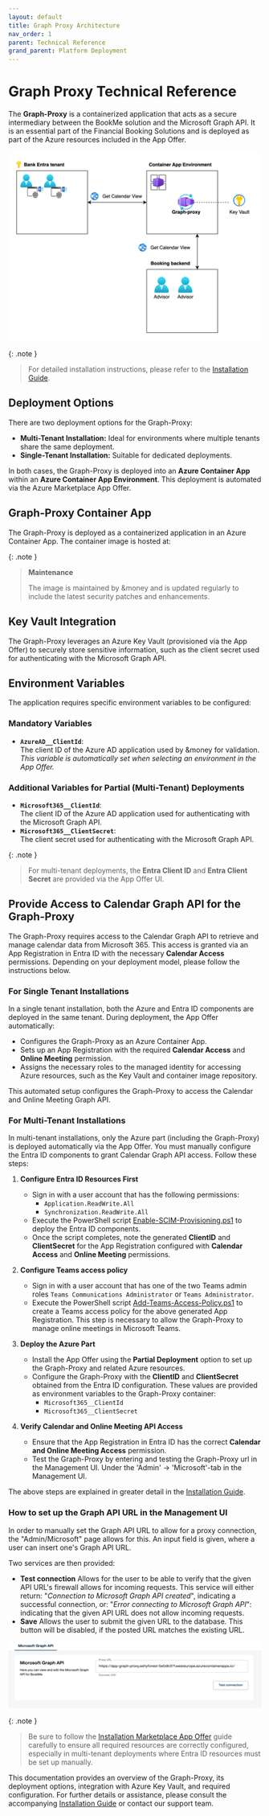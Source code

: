```yaml
---
layout: default
title: Graph Proxy Architecture
nav_order: 1
parent: Technical Reference
grand_parent: Platform Deployment
---
```


# Graph Proxy Technical Reference

The **Graph-Proxy** is a containerized application that acts as a secure intermediary between the BookMe solution and the Microsoft Graph API.
It is an essential part of the Financial Booking Solutions and is deployed as part of the Azure resources included in the App Offer.

![Graph-Proxy and Key Vault Architecture](../../assets/images/graph-proxy-keyvault.png)

{: .note }
> For detailed installation instructions, please refer to the [Installation Guide](../installation-marketplace-app-offer).
>

## Deployment Options

There are two deployment options for the Graph-Proxy:

- **Multi-Tenant Installation:** Ideal for environments where multiple tenants share the same deployment.
- **Single-Tenant Installation:** Suitable for dedicated deployments.

In both cases, the Graph-Proxy is deployed into an **Azure Container App** within an **Azure Container App Environment**.
This deployment is automated via the Azure Marketplace App Offer.

## Graph-Proxy Container App

The Graph-Proxy is deployed as a containerized application in an Azure Container App. The container image is hosted at:

{: .note }
> **Maintenance**
>
> The image is maintained by &money and is updated regularly to include the latest security patches and enhancements.
>

## Key Vault Integration

The Graph-Proxy leverages an Azure Key Vault (provisioned via the App Offer) to securely store sensitive information,
such as the client secret used for authenticating with the Microsoft Graph API.

## Environment Variables

The application requires specific environment variables to be configured:

### Mandatory Variables

- **`AzureAD__ClientId`**:  
  The client ID of the Azure AD application used by &money for validation.  
  _This variable is automatically set when selecting an environment in the App Offer._

### Additional Variables for Partial (Multi-Tenant) Deployments

- **`Microsoft365__ClientId`**:  
  The client ID of the Azure AD application used for authenticating with the Microsoft Graph API.
- **`Microsoft365__ClientSecret`**:  
  The client secret used for authenticating with the Microsoft Graph API.

{: .note }
> For multi-tenant deployments, the **Entra Client ID** and **Entra Client Secret** are provided via the App Offer UI.
>

## Provide Access to Calendar Graph API for the Graph-Proxy

The Graph-Proxy requires access to the Calendar Graph API to retrieve and manage calendar data from Microsoft 365. This access is granted via an App Registration in Entra ID with the necessary **Calendar Access** permissions. Depending on your deployment model, please follow the instructions below.

### For Single Tenant Installations

In a single tenant installation, both the Azure and Entra ID components are deployed in the same tenant. During deployment, the App Offer automatically:

- Configures the Graph-Proxy as an Azure Container App.
- Sets up an App Registration with the required **Calendar Access** and **Online Meeting** permission.
- Assigns the necessary roles to the managed identity for accessing Azure resources, such as the Key Vault and container image repository.

This automated setup configures the Graph-Proxy to access the Calendar and Online Meeting Graph API.

### For Multi-Tenant Installations

In multi-tenant installations, only the Azure part (including the Graph-Proxy) is deployed automatically via the App Offer. You must manually configure the Entra ID components to grant Calendar Graph API access. Follow these steps:

1. **Configure Entra ID Resources First**

   - Sign in with a user account that has the following permissions:
     - `Application.ReadWrite.All`
     - `Synchronization.ReadWrite.All`
   - Execute the PowerShell script [Enable-SCIM-Provisioning.ps1](powershell-scripts#enable-scim-provisioningps1) to deploy the Entra ID components.
   - Once the script completes, note the generated **ClientID** and **ClientSecret** for the App Registration configured with **Calendar Access** and **Online Meeting** permissions.

2. **Configure Teams access policy**
    - Sign in with a user account that has one of the two Teams admin roles `Teams Communications Administrator` or `Teams Administrator`.
    - Execute the PowerShell script [Add-Teams-Access-Policy.ps1](../configuration/teams-access-policy) to create a Teams access policy for the above generated App Registration. This step is necessary to allow the Graph-Proxy to manage online meetings in Microsoft Teams.

3. **Deploy the Azure Part**

   - Install the App Offer using the **Partial Deployment** option to set up the Graph-Proxy and related Azure resources.
   - Configure the Graph-Proxy with the **ClientID** and **ClientSecret** obtained from the Entra ID configuration. These values are provided as environment variables to the Graph-Proxy container:
     - `Microsoft365__ClientId`
     - `Microsoft365__ClientSecret`

4. **Verify Calendar and Online Meeting API Access**
   - Ensure that the App Registration in Entra ID has the correct **Calendar and Online Meeting Access** permission.
   - Test the Graph-Proxy by entering and testing the Graph-Proxy url in the Management UI. Under the 'Admin' → 'Microsoft'-tab in the Management UI.

The above steps are explained in greater detail in the [Installation Guide](../installation-marketplace-app-offer).

### How to set up the Graph API URL in the Management UI

In order to manually set the Graph API URL to allow for a proxy connection, the "Admin/Microsoft" page allows for this. An input field is given, where a user can insert one's Graph API URL.

Two services are then provided:

- **Test connection**
  Allows for the user to be able to verify that the given API URL's firewall allows for incoming requests. This service will either return: "_Connection to Microsoft Graph API created_", indicating a successful connection, or: "_Error connecting to Microsoft Graph API_": indicating that the given API URL does not allow incoming requests.
- **Save**
  Allows the user to submit the given URL to the database. This button will be disabled, if the posted URL matches the existing URL.

![management-ui-graph-test.png](../../assets/images/management-ui-graph-test.png)

{: .note }
>  Be sure to follow the [Installation Marketplace App Offer](../installation-marketplace-app-offer) guide carefully to ensure all required resources are correctly configured, especially in multi-tenant deployments where Entra ID resources must be set up manually.

This documentation provides an overview of the Graph-Proxy, its deployment options,
integration with Azure Key Vault, and required configuration. For further details or assistance,
please consult the accompanying [Installation Guide](../installation-marketplace-app-offer) or contact our support team.
